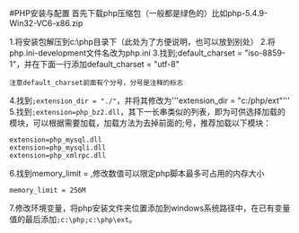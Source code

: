 ﻿#PHP安装与配置
首先下载php压缩包（一般都是绿色的）比如php-5.4.9-Win32-VC6-x86.zip

1.将安装包解压到c:\php目录下（此处为了方便说明，也可以放到别处）
2.将php.ini-development文件名改为php.ini
3.找到;default_charset = "iso-8859-1"，并在下面一行添加default_charset = "utf-8"
```
注意default_charset前面有个分号，分号是注释的标志
```
4.找到```;extension_dir = "./"```，并将其修改为'''extension_dir = "c:/php/ext"'''
5.找到```;extension=php_bz2.dll```，其下一长串类似的列表，即为可供选择加载的模块，可以根据需要加载，加载方法为去掉前面的;号，推荐加载以下模块：
```
extension=php_mysql.dll
extension=php_mysqli.dll
extension=php_xmlrpc.dll
```
6.找到memory_limit = ,修改数值可以限定php脚本最多可占用的内存大小
```
memory_limit = 256M
```
7.修改环境变量，将php安装文件夹位置添加到windows系统路径中，在已有变量值的最后添加```;c:\php;c:\php\ext```。
